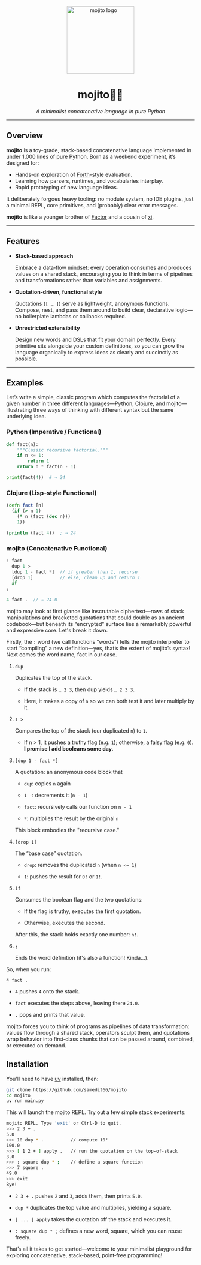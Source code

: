 <div align="center">
  <a href="https://github.com/samedit66/mojito">
    <img src="https://github.com/user-attachments/assets/81ea07e5-82be-4782-9b7b-9e1f35b67458" alt="mojito logo" width="180" height="180" />
  </a>
  <h1>mojito🍋‍🟩</h1>
  <p><em>A minimalist concatenative language in pure Python</em></p>
</div>

---

## Overview

**mojito** is a toy-grade, stack-based concatenative language implemented in under 1,000 lines of pure Python. Born as a weekend experiment, it’s designed for:
- Hands-on exploration of [Forth](https://en.wikipedia.org/wiki/Forth_(programming_language))-style evaluation.
- Learning how parsers, runtimes, and vocabularies interplay.
- Rapid prototyping of new language ideas.

It deliberately forgoes heavy tooling: no module system, no IDE plugins, just a minimal REPL, core primitives, and (probably) clear error messages.

**mojito** is like a younger brother of [Factor](https://factorcode.org/) and a cousin of [xi](https://github.com/thesephist/xi).

---

## Features

- **Stack-based approach**

  Embrace a data‑flow mindset: every operation consumes and produces values on a shared stack, encouraging you to think in terms of pipelines and transformations rather than variables and assignments.

- **Quotation‑driven, functional style**

  Quotations (`[ … ]`) serve as lightweight, anonymous functions. Compose, nest, and pass them around to build clear, declarative logic—no boilerplate lambdas or callbacks required.

- **Unrestricted extensibility**
 
  Design new words and DSLs that fit your domain perfectly. Every primitive sits alongside your custom definitions, so you can grow the language organically to express ideas as clearly and succinctly as possible.
  
---

## Examples

Let’s write a simple, classic program which computes the factorial of a given number in three different languages—Python, Clojure, and mojito—illustrating three ways of thinking with different syntax but the same underlying idea.

### Python (Imperative / Functional)
```python
def fact(n):
    """Classic recursive factorial."""
    if n <= 1:
        return 1
    return n * fact(n - 1)

print(fact(4))  # ⇒ 24
```

### Clojure (Lisp‑style Functional)
```clojure
(defn fact [n]
  (if (> n 1)
    (* n (fact (dec n)))
    1))

(println (fact 4))  ; ⇒ 24
```

### mojito (Concatenative Functional)

```js
: fact
  dup 1 > 
  [dup 1 - fact *]  // if greater than 1, recurse
  [drop 1]          // else, clean up and return 1
  if
;
  
4 fact .  // ⇒ 24.0
```

mojito may look at first glance like inscrutable ciphertext—rows of stack manipulations and bracketed quotations that could double as an ancient codebook—but beneath its “encrypted” surface lies a remarkably powerful and expressive core. Let's break it down.

Firstly, the `:` word (we call functions “words”) tells the mojito interpreter to start “compiling” a new definition—yes, that’s the extent of mojito’s syntax! Next comes the word name, fact in our case.

1. `dup`

    Duplicates the top of the stack.

    - If the stack is `… 2 3`, then dup yields `… 2 3 3`.

    - Here, it makes a copy of `n` so we can both test it and later multiply by it.

2. `1 >`

    Compares the top of the stack (our duplicated `n`) to `1`.

    - If n > 1, it pushes a truthy flag (e.g. `1`); otherwise, a falsy flag (e.g. `0`). __I promise I add booleans some day__.

3. `[dup 1 - fact *]`

    A quotation: an anonymous code block that

    - `dup`: copies `n` again

    - `1 -`: decrements it (`n - 1`)

    - `fact`: recursively calls our function on `n - 1`

    - `*`: multiplies the result by the original `n`

    This block embodies the "recursive case."

4. `[drop 1]`

    The “base case” quotation.

    - `drop`: removes the duplicated `n` (when `n <= 1`)

    - `1`: pushes the result for `0!` or `1!`.

5. `if`

    Consumes the boolean flag and the two quotations:

    - If the flag is truthy, executes the first quotation.

    - Otherwise, executes the second.

    After this, the stack holds exactly one number: `n!`.

6. `;`
    
    Ends the word definition (it's also a function! Kinda...).

So, when you run:

```forth
4 fact .
```

- `4` pushes `4` onto the stack.

- `fact` executes the steps above, leaving there `24.0`.

- `.` pops and prints that value.

mojito forces you to think of programs as pipelines of data transformation: values flow through a shared stack, operators sculpt them, and quotations wrap behavior into first‑class chunks that can be passed around, combined, or executed on demand.

## Installation

You'll need to have [uv](https://github.com/astral-sh/uv) installed, then:

```bash
git clone https://github.com/samedit66/mojito
cd mojito
uv run main.py
```

This will launch the mojito REPL. Try out a few simple stack experiments:

```bash
mojito REPL. Type 'exit' or Ctrl-D to quit.
>>> 2 3 + .
5.0
>>> 10 dup * .          // compute 10²
100.0
>>> [ 1 2 + ] apply .   // run the quotation on the top-of-stack
3.0
>>> : square dup * ;    // define a square function
>>> 7 square .
49.0
>>> exit
Bye!
```

- `2 3 + .` pushes `2` and `3`, adds them, then prints `5.0`.

- `dup *` duplicates the top value and multiplies, yielding a square.

- `[ ... ] apply` takes the quotation off the stack and executes it.

- `: square dup * ;` defines a new word, square, which you can reuse freely.

That’s all it takes to get started—welcome to your minimalist playground for exploring concatenative, stack‑based, point‑free programming!
